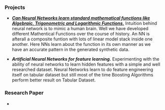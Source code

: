 ### Projects
- ***[Can Neural Networks learn standard mathematical functions like Algebraic, Trigonometric and Logarithmic Functions.](deep_learning/neural_network_learning_standard_mathematical_functions)*** Intuition behind neural network is to mimic a human brain. Well we have developed different Mathentical Functions over the course of history. An NN is afterall a composite funtion with lots of linear model stack inside one another. Here NNs learn about the function in its own manner as we have an accurate pattern in the generated synthetic data.

- ***Artificial Neural Networks for feature learning.*** Experimenting with the ability of neural networks to learn hidden features with a simple and well researched dataset. Neural Networks learn to do feature engineering itself on tabular dataset but still most of the time Boosting Algorithms perform better result on Tabular Dataset.

### Research Paper
- 
